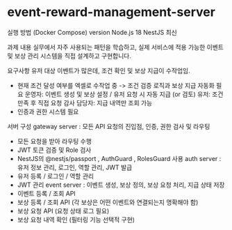 # event-reward-management-server
실행 방법 (Docker Compose)
version
Node.js 18
NestJS 최신

과제 내용
실무에서 자주 사용되는 패턴을 학습하고, 실제 서비스에 적용 가능한 이벤트 및 보상 관리 시스템을 직접 설계하고 구현합니다.

요구사항
유저 대상 이벤트가 많은데, 조건 확인 및 보상 지급이 수작업임.
* 현재 조건 달성 여부를 엑셀로 수작업 중
-> 조건 검증 로직과 보상 지급 자동화 필요
운영자: 이벤트 생성 및 보상 설정 / 유저 요청 시 자동 지급 (or 검토)
유저: 조건 만족 후 직접 요청
감사 담당자: 지급 내역만 조회 가능
* 인증과 권한 시스템 필요

서버 구성
gateway server : 모든 API 요청의 진입점, 인증, 권한 검사 및 라우팅
- 모든 요청을 받아 라우팅 수행
- JWT 토큰 검증 및 Role 검사
- NestJS의 @nestjs/passport , AuthGuard , RolesGuard 사용
auth server : 유저 정보 관리, 로그인, 역할 관리, JWT 발급
- 유저 등록 / 로그인 / 역할 관리
- JWT 관리
event server : 이벤트 생성, 보상 정의, 보상 요청 처리, 지급 상태 저장
- 이벤트 등록 / 조회 API
- 보상 등록 / 조회 API (각 보상은 어떤 이벤트와 연결되는지 명확해야 함)
- 보상 요청 API (요청 상태 로그 필요)
- 보상 요청 내역 확인 (필터링 기능 선택적 구현)

